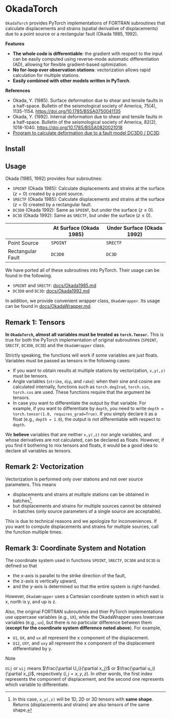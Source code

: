 # OkadaTorch

`OkadaTorch` provides PyTorch implementations of FORTRAN subroutines that calculate displacements and strains (spatial derivative of displacements) due to a point source or a rectangular fault (Okada 1985, 1992).

**Features**
- **The whole code is differentiable**: the gradient with respect to the input can be easily computed using reverse-mode automatic differentiation (AD), allowing for flexible gradient-based optimization.
- **No for-loop over observation stations**: vectorization allows rapid calculation for multiple stations.
- **Easily combined with other models written in PyTorch**.



**References**
- Okada, Y. (1985). Surface deformation due to shear and tensile faults in a half-space. Bulletin of the seismological society of America, 75(4), 1135-1154.
https://doi.org/10.1785/BSSA0750041135
- Okada, Y. (1992). Internal deformation due to shear and tensile faults in a half-space. Bulletin of the seismological society of America, 82(2), 1018-1040.
https://doi.org/10.1785/BSSA0820021018
- [Program to calculate deformation due to a fault model DC3D0 / DC3D](https://www.bosai.go.jp/information/dc3d_e.html). 







## Install

<!-- Run
```
git clone https://github.com/msomeya1/OkadaTorch.git
cd OkadaTorch
pip install .
```

`OkadaTorch` itself only requires `PyTorch` (which is installed in the steps above). 
However, if you want to run the example notebooks, you need additional packages (`NumPy`, `Matplotlib`, `pyproj` and `Pyro`). -->




## Usage

Okada (1985, 1992) provides four subroutines:
- `SPOINT` (Okada 1985): Calculate displacements and strains at the surface ($z=0$) created by a point source.
- `SRECTF` (Okada 1985): Calculate displacements and strains at the surface ($z=0$) created by a rectangular fault.
- `DC3D0` (Okada 1992): Same as `SPOINT`, but under the surface ($z\leq0$).
- `DC3D` (Okada 1992): Same as `SRECTF`, but under the surface ($z\leq0$).


||At Surface (Okada 1985)|Under Surface (Okada 1992)|
|-|-|-|
|Point Source|`SPOINT`|`SRECTF`|
|Rectangular Fault|`DC3D0`|`DC3D`|


We have ported all of these subroutines into PyTorch.
Their usage can be found in the following.
- `SPOINT` and `SRECTF`: [docs/Okada1985.md](docs/Okada1985.md)
- `DC3D0` and `DC3D`: [docs/Okada1992.md](docs/Okada1992.md)

In addition, we provide convenient wrapper class, `OkadaWrapper`. 
Its usage can be found in [docs/OkadaWrapper.md](docs/OkadaWrapper.md).



## Remark 1: Tensors

**In `OkadaTorch`, almost all variables must be treated as `torch.Tensor`.**
This is true for both the PyTorch implementation of original subroutines (`SPOINT`, `SRECTF`, `DC3D0`, `DC3D`) and the `OkadaWrapper` class.



Strictly speaking, the functions will work if some variables are just floats.
Variables must be passed as tensors in the following cases:
- If you want to obtain results at multiple stations by vectorization, `x,y(,z)` must be tensors.
- Angle variables (`strike`, `dip`, and `rake`): when their sine and cosine are calculated internally, functions such as `torch.deg2rad`, `torch.sin`, `torch.cos` are used. These functions require that the argument be tensors.
- In case you want to differentiate the output by that variable. For example, if you want to differentiate by `depth`, you need to write `depth = torch.tensor(1.0, requires_grad=True)`. If you simply declare it as a float (e.g., `depth = 1.0`), the output is not differentiable with respect to `depth`.

We **believe** variables that are neither `x,y(,z)` nor angle variables, and whose derivatives are not calculated, can be declared as floats.
However, if you find it bothering to mix tensors and floats, it would be a good idea to declare all variables as tensors.



## Remark 2: Vectorization


Vectorization is performed only over stations and not over source parameters. 
This means
- displacements and strains at multiple stations can be obtained in batches[^1],
- but displacements and strains for multiple sources cannot be obtained in batches (only source parameters of a single source are acceptable).

This is due to technical reasons and we apologize for inconveniences.
If you want to compute displacements and strains for multiple sources, call the function multiple times.


[^1]: In this case, `x,y(,z)` will be 1D, 2D or 3D tensors with **same shape**. 
Returns (displacements and strains) are also tensors of the same shape.



## Remark 3: Coordinate System and Notation



The coordinate system used in functions `SPOINT`, `SRECTF`, `DC3D0` and `DC3D` is defined so that 
- the x-axis is parallel to the strike direction of the fault, 
- the z-axis is vertically upward, 
- and the y-axis is determined so that the entire system is right-handed.

However, `OkadaWrapper` uses a Cartesian coordinate system in which east is x, north is y, and up is z.




Also, the original FORTRAN subroutines and thier PyTorch implementations use uppercase variables (e.g., `UX`), while the OkadaWrapper uses lowercase variables (e.g., `ux`), but there is no particular difference between them (**except for the coordinate system difference noted above**). 
For example,
- `U1`, `UX`, and `ux` all represent the x component of the displacement.
- `U12`, `UXY`, and `uxy` all represent the x component of the displacement differentiated by y. 

> [!NOTE]
> `Uij` or `uij` means $\frac{\partial U_i}{\partial x_j}$ or $\frac{\partial u_i}{\partial x_j}$, respectively ($i,j=x,y,z$).
> In other words, the first index represents the component of displacement, and the second one represents which variable to differentiate.